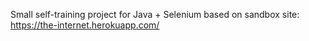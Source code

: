 Small self-training project for Java + Selenium based on sandbox site:
https://the-internet.herokuapp.com/
